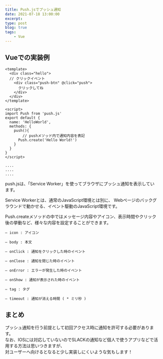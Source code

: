 ```yaml
---
title: Push.jsでプッシュ通知
date: 2021-07-18 13:00:00
excerpt:
type: post
blog: true
tags:
    - Vue
---
```



## Vueでの実装例

```
<template>
  <div class="hello">
  // クリックイベント
    <div class="push-btn" @click="push">
      クリックしてね
    </div>
  </div>
</template>

<script>
import Push from 'push.js'
export default {
  name: 'HelloWorld',
  methods: {
    push(){
        // pushメソッド内で通知内容を表記
      Push.create('Hello World!')
    }
  }
}
</script>

....
....
....

```

push.jsは、「Service Worker」を使ってブラウザにプッシュ通知を表示しています。

Service Workerとは、通常のJavaScript環境とは別に、
Webページのバックグラウンドで動かせる、イベント駆動のJavaScript環境です。

Push.createメソッドの中ではメッセージ内容やアイコン、表示時間やクリック後の挙動など、様々な内容を設定することができます。

```
– icon : アイコン

– body : 本文

– onClick : 通知をクリックした時のイベント

– onClose : 通知を閉じた時のイベント

– onError : エラーが発生した時のイベント

– onShow : 通知が表示された時のイベント

– tag : タグ

– timeout : 通知が消える時間 ( * ミリ秒 )
```



## まとめ
プッシュ通知を行う前提として初回アクセス時に通知を許可する必要があります。  
なお、IOSには対応していないのでSLACKの通知など個人で使うアプリなどで活用する方法は思いつきますが、  
対ユーザーへ向けるとなると少し実装しにくいような気もします！